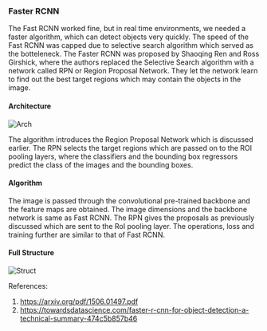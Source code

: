 ### Faster RCNN

The Fast RCNN worked fine, but in real time environments, we needed a faster algorithm, which can detect objects very quickly. The speed of the Fast RCNN was capped due to selective search algorithm which served as the botteleneck. The Faster RCNN was proposed by Shaoqing Ren and Ross Girshick, where the authors replaced the Selective Search algorithm with a network called RPN or Region Proposal Network. They let the network learn to find out the best target regions which may contain the objects in the image.

#### Architecture

![Arch](https://miro.medium.com/max/770/1*pSnVmJCyQIRKHDPt3cfnXA.png)

The algorithm introduces the Region Proposal Network which is discussed earlier. The RPN selects the target regions which are passed on to the ROI pooling layers, where the classifiers and the bounding box regressors predict the class of the images and the bounding boxes.

#### Algorithm

The image is passed through the convolutional pre-trained backbone and the feature maps are obtained. The image dimensions and the backbone network is same as Fast RCNN. The RPN gives the proposals as previously discussed which are sent to the RoI pooling layer. The operations, loss and training further are similar to that of Fast RCNN. 

#### Full Structure

![Struct](https://miro.medium.com/max/770/1*tTqg3W165itg-LVRFxHJfA.jpeg)

References:

1. https://arxiv.org/pdf/1506.01497.pdf
2. https://towardsdatascience.com/faster-r-cnn-for-object-detection-a-technical-summary-474c5b857b46

